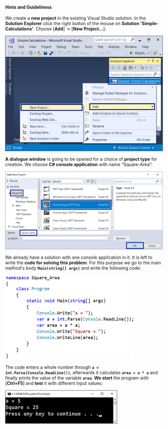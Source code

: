 #### Hints and Guideliness

We create a **new project** in the existing Visual Studio solution. In the **Solution Explorer** click the right button of the mouse on **Solution 'Simple-Calculations'**. Choose [**Add**] -> [**New Project…**]:

![](/assets/chapter-2-images/01.Square-area-01.png)

**A dialogue window** is going to be opened for a choice of **project type** for creation. We choose **C# console application** with name “Square-Area”:

![](/assets/chapter-2-images/01.Square-area-02.png)

We already have a solution with one console application in it. It is left to write the **code for solving this problem**.  For this purpose we go to the main method's body **`Main(string[] args)`** and write the following code:

![](/assets/chapter-2-images/01.Square-area-03.png)

The code enters a whole number through **`a = int.Parse(Console.ReadLine())`**, afterwards it calculates  **`area = a * a`** and finally prints the value of the variable **`area`**. **We start** the program with [**Ctrl+F5**] and **test** it with different input values: 

![](/assets/chapter-2-images/01.Square-area-04.png)
